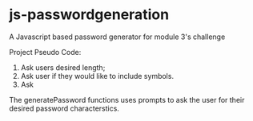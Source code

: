 # js-passwordgeneration
A Javascript based password generator for module 3's challenge


Project Pseudo Code:

1. Ask users desired length;
2. Ask user if they would like to include symbols.
3. Ask


The generatePassword functions uses prompts to ask the user for their desired password characterstics. 